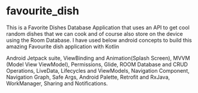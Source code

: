 # favourite_dish
This is a Favorite Dishes Database Application that uses an API to get cool random dishes that we can cook and of course also store on the device using the Room Database.
I have used below android concepts to build this amazing Favourite dish application with Kotlin

Android Jetpack suite,
ViewBinding and Animation(Splash Screen),
MVVM (Model View ViewModel),
Permissions,
Glide,
ROOM Database and CRUD Operations,
LiveData, Lifecycles and ViewModels,
Navigation Component, Navigation Graph, Safe Args,
Android Palette,
Retrofit and RxJava,
WorkManager, Sharing and Notifications.
